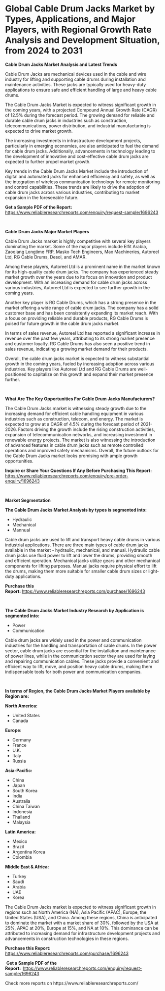 <p><h1>Global Cable Drum Jacks Market by Types, Applications, and Major Players, with Regional Growth Rate Analysis and Development Situation, from 2024 to 2031</h1></p><p><strong>Cable Drum Jacks Market Analysis and Latest Trends</strong></p>
<p><p>Cable Drum Jacks are mechanical devices used in the cable and wire industry for lifting and supporting cable drums during installation and maintenance activities. These jacks are typically used for heavy-duty applications to ensure safe and efficient handling of large and heavy cable drums.</p><p>The Cable Drum Jacks Market is expected to witness significant growth in the coming years, with a projected Compound Annual Growth Rate (CAGR) of 12.5% during the forecast period. The growing demand for reliable and durable cable drum jacks in industries such as construction, telecommunications, power distribution, and industrial manufacturing is expected to drive market growth.</p><p>The increasing investments in infrastructure development projects, particularly in emerging economies, are also anticipated to fuel the demand for cable drum jacks. Additionally, advancements in technology leading to the development of innovative and cost-effective cable drum jacks are expected to further propel market growth.</p><p>Key trends in the Cable Drum Jacks Market include the introduction of digital and automated jacks for enhanced efficiency and safety, as well as the integration of wireless communication technology for remote monitoring and control capabilities. These trends are likely to drive the adoption of cable drum jacks across various industries, contributing to market expansion in the foreseeable future.</p></p>
<p><strong>Get a Sample PDF of the Report:&nbsp;</strong> <a href="https://www.reliableresearchreports.com/enquiry/request-sample/1696243">https://www.reliableresearchreports.com/enquiry/request-sample/1696243</a></p>
<p>&nbsp;</p>
<p><strong>Cable Drum Jacks Major Market Players</strong></p>
<p><p>Cable Drum Jacks market is highly competitive with several key players dominating the market. Some of the major players include Elfit Arabia, Zaoqiang Longtime FRP, Masko Tech Engineers, Max Machineries, Autoreel Ltd, RG Cable Drums, Desol, and AMAR.</p><p>Among these players, Autoreel Ltd is a prominent name in the market known for its high-quality cable drum jacks. The company has experienced steady market growth over the years due to its focus on innovation and product development. With an increasing demand for cable drum jacks across various industries, Autoreel Ltd is expected to see further growth in the coming years.</p><p>Another key player is RG Cable Drums, which has a strong presence in the market offering a wide range of cable drum jacks. The company has a solid customer base and has been consistently expanding its market reach. With a focus on providing reliable and durable products, RG Cable Drums is poised for future growth in the cable drum jacks market.</p><p>In terms of sales revenue, Autoreel Ltd has reported a significant increase in revenue over the past few years, attributing to its strong market presence and customer loyalty. RG Cable Drums has also seen a positive trend in sales revenue, indicating a growing market demand for their products.</p><p>Overall, the cable drum jacks market is expected to witness substantial growth in the coming years, fueled by increasing adoption across various industries. Key players like Autoreel Ltd and RG Cable Drums are well-positioned to capitalize on this growth and expand their market presence further.</p></p>
<p>&nbsp;</p>
<p><strong>What Are The Key Opportunities For Cable Drum Jacks Manufacturers?</strong></p>
<p><p>The Cable Drum Jacks market is witnessing steady growth due to the increasing demand for efficient cable handling equipment in various industries such as construction, telecom, and energy. The market is expected to grow at a CAGR of 4.5% during the forecast period of 2021-2026. Factors driving the growth include the rising construction activities, expansion of telecommunication networks, and increasing investment in renewable energy projects. The market is also witnessing the introduction of advanced features in cable drum jacks such as remote controlled operations and improved safety mechanisms. Overall, the future outlook for the Cable Drum Jacks market looks promising with ample growth opportunities.</p></p>
<p><strong>Inquire or Share Your Questions If Any Before Purchasing This Report:</strong> <a href="https://www.reliableresearchreports.com/enquiry/pre-order-enquiry/1696243">https://www.reliableresearchreports.com/enquiry/pre-order-enquiry/1696243</a></p>
<p>&nbsp;</p>
<p><strong>Market Segmentation</strong></p>
<p><strong>The Cable Drum Jacks Market Analysis by types is segmented into:</strong></p>
<p><ul><li>Hydraulic</li><li>Mechanical</li><li>Mannual</li></ul></p>
<p><p>Cable drum jacks are used to lift and transport heavy cable drums in various industrial applications. There are three main types of cable drum jacks available in the market - hydraulic, mechanical, and manual. Hydraulic cable drum jacks use fluid power to lift and lower the drums, providing smooth and efficient operation. Mechanical jacks utilize gears and other mechanical components for lifting purposes. Manual jacks require physical effort to lift the drums, making them more suitable for smaller cable drum sizes or light-duty applications.</p></p>
<p><strong>Purchase this Report:&nbsp;</strong><a href="https://www.reliableresearchreports.com/purchase/1696243">https://www.reliableresearchreports.com/purchase/1696243</a></p>
<p>&nbsp;</p>
<p><strong>The Cable Drum Jacks Market Industry Research by Application is segmented into:</strong></p>
<p><ul><li>Power</li><li>Communication</li></ul></p>
<p><p>Cable drum jacks are widely used in the power and communication industries for the handling and transportation of cable drums. In the power sector, cable drum jacks are essential for the installation and maintenance of power lines, while in the communication sector they are used for laying and repairing communication cables. These jacks provide a convenient and efficient way to lift, move, and position heavy cable drums, making them indispensable tools for both power and communication companies.</p></p>
<p>&nbsp;</p>
<p><strong>In terms of Region, the Cable Drum Jacks Market Players available by Region are:</strong></p>
<p>
    <p> <strong> North America: </strong>
        <ul>
            <li>United States</li>
            <li>Canada</li>
        </ul>
        </p> 
    <p> <strong> Europe: </strong>
        <ul>
            <li>Germany</li>
            <li>France</li>
            <li>U.K.</li>
            <li>Italy</li>
            <li>Russia</li>
        </ul>
        </p> 
    <p> <strong> Asia-Pacific: </strong>
        <ul>
            <li>China</li>
            <li>Japan</li>
            <li>South Korea</li>
            <li>India</li>
            <li>Australia</li>
            <li>China Taiwan</li>
            <li>Indonesia</li>
            <li>Thailand</li>
            <li>Malaysia</li>
        </ul>
        </p> 
    <p> <strong> Latin America: </strong>
        <ul>
            <li>Mexico</li>
            <li>Brazil</li>
            <li>Argentina Korea</li>
            <li>Colombia</li>
        </ul>
        </p> 
    <p> <strong> Middle East & Africa: </strong>
        <ul>
            <li>Turkey</li>
            <li>Saudi</li>
            <li>Arabia</li>
            <li>UAE</li>
            <li>Korea</li>
        </ul>
    </p>
    </p>
<p><p>The Cable Drum Jacks market is expected to witness significant growth in regions such as North America (NA), Asia Pacific (APAC), Europe, the United States (USA), and China. Among these regions, China is anticipated to dominate the market with a market share of 30%, followed by the USA at 25%, APAC at 20%, Europe at 15%, and NA at 10%. This dominance can be attributed to increasing demand for infrastructure development projects and advancements in construction technologies in these regions.</p></p>
<p><strong>Purchase this Report: </strong><a href="https://www.reliableresearchreports.com/purchase/1696243">https://www.reliableresearchreports.com/purchase/1696243</a></p>
<p>&nbsp;<strong>Get a Sample PDF of the Report:&nbsp;&nbsp;</strong><a href="https://www.reliableresearchreports.com/enquiry/request-sample/1696243">https://www.reliableresearchreports.com/enquiry/request-sample/1696243</a></p>
<p><strong></strong></p>
<p>Check more reports on https://www.reliableresearchreports.com/</p>